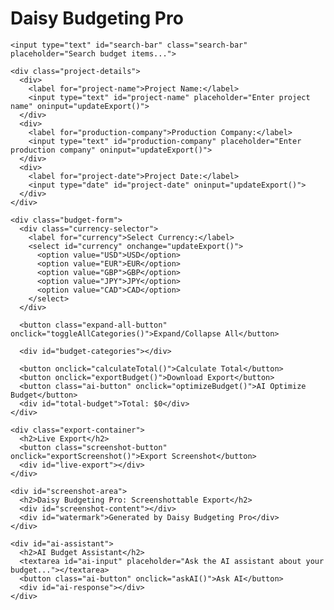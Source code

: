 <html><head><base href="https://cinebudget-pro.com/%20perfect%20now%20dont%20make%20everything%20pre%20loaded%20make%20it%20expandable%20and%20easy%20workflow">
<meta charset="UTF-8">
<meta name="viewport" content="width=device-width, initial-scale=1.0">
<title>Daisy Budgeting Pro</title>
<style>
  @font-face {
    font-family: 'ArshamSans';
    src: url('https://example.com/fonts/ArshamSans-Regular.woff2') format('woff2'),
         url('https://example.com/fonts/ArshamSans-Regular.woff') format('woff');
    font-weight: normal;
    font-style: normal;
    font-display: swap;
  }

  @font-face {
    font-family: 'ArshamSans';
    src: url('https://example.com/fonts/ArshamSans-Bold.woff2') format('woff2'),
         url('https://example.com/fonts/ArshamSans-Bold.woff') format('woff');
    font-weight: bold;
    font-style: normal;
    font-display: swap;
  }

  :root {
    --primary-color: #1a1a1a;
    --secondary-color: #4a4a4a;
    --accent-color: #b3b3b3;
    --background-color: #f0f0f0;
    --text-color: #333333;
    --border-radius: 0px;
    --transition-speed: 0.3s;
  }

  body {
    font-family: 'ArshamSans', sans-serif;
    margin: 0;
    padding: 0;
    background-color: var(--background-color);
    color: var(--text-color);
    line-height: 1.6;
  }

  .container {
    max-width: 1400px;
    margin: 0 auto;
    padding: 40px 20px;
  }

  h1, h2, h3 {
    text-transform: uppercase;
    letter-spacing: 2px;
    font-weight: bold;
  }

  h1 {
    font-size: 48px;
    margin-bottom: 40px;
    color: var(--primary-color);
    text-align: center;
  }

  h2 {
    font-size: 24px;
    margin-top: 30px;
    color: var(--secondary-color);
  }

  h3 {
    font-size: 18px;
    margin-top: 20px;
    color: var(--secondary-color);
  }

  .budget-form, .export-container, .project-details {
    background-color: white;
    padding: 30px;
    box-shadow: 0 4px 20px rgba(0,0,0,0.1);
    margin-bottom: 40px;
    position: relative;
    overflow: hidden;
  }

  .budget-form::before, .export-container::before, .project-details::before {
    content: '';
    position: absolute;
    top: 0;
    left: 0;
    right: 0;
    bottom: 0;
    background: 
      linear-gradient(45deg, transparent 49.5%, var(--accent-color) 49.5%, var(--accent-color) 50.5%, transparent 50.5%),
      linear-gradient(-45deg, transparent 49.5%, var(--accent-color) 49.5%, var(--accent-color) 50.5%, transparent 50.5%);
    background-size: 20px 20px;
    opacity: 0.1;
    pointer-events: none;
  }

  .screenshot-button {
    position: absolute;
    top: 10px;
    right: 10px;
    background-color: var(--accent-color);
    color: var(--primary-color);
    border: none;
    padding: 10px 15px;
    cursor: pointer;
    font-size: 14px;
    text-transform: uppercase;
    letter-spacing: 1px;
    transition: background-color var(--transition-speed);
  }

  .screenshot-button:hover {
    background-color: var(--secondary-color);
    color: white;
  }

  .budget-category h2 {
    cursor: pointer;
    display: flex;
    align-items: center;
    justify-content: space-between;
    padding: 10px 0;
    border-bottom: 1px solid var(--accent-color);
    transition: color var(--transition-speed);
  }

  .budget-category h2:hover {
    color: var(--primary-color);
  }

  .budget-category h2::after {
    content: '+';
    font-size: 24px;
    transition: transform var(--transition-speed);
  }

  .budget-category h2.open::after {
    transform: rotate(45deg);
  }

  .budget-items-container {
    max-height: 0;
    overflow: hidden;
    transition: max-height var(--transition-speed);
  }

  .budget-items-container.open {
    max-height: 2000px;
  }

  .budget-subcategory {
    margin-bottom: 20px;
    padding-left: 15px;
    border-left: 2px solid var(--accent-color);
  }

  .budget-item {
    display: flex;
    justify-content: space-between;
    align-items: center;
    margin-bottom: 15px;
    padding: 10px;
    background-color: #f9f9f9;
    transition: background-color var(--transition-speed);
  }

  .budget-item:hover {
    background-color: #f0f0f0;
  }

  input[type="text"], input[type="number"], input[type="date"], select, textarea {
    width: calc(20% - 10px);
    padding: 12px;
    border: 1px solid var(--accent-color);
    font-size: 16px;
    font-family: 'ArshamSans', sans-serif;
    transition: border-color var(--transition-speed), box-shadow var(--transition-speed);
  }

  input[type="text"]:focus, input[type="number"]:focus, input[type="date"]:focus, select:focus, textarea:focus {
    border-color: var(--primary-color);
    box-shadow: 0 0 0 2px rgba(26, 26, 26, 0.2);
    outline: none;
  }

  button {
    background-color: var(--primary-color);
    color: white;
    border: none;
    padding: 12px 24px;
    cursor: pointer;
    transition: background-color var(--transition-speed), transform var(--transition-speed);
    font-size: 16px;
    font-weight: bold;
    margin-right: 10px;
    text-transform: uppercase;
    letter-spacing: 2px;
    font-family: 'ArshamSans', sans-serif;
  }

  button:hover {
    background-color: var(--secondary-color);
  }

  button:active {
    transform: scale(0.98);
  }

  .ai-button {
    background-color: var(--accent-color);
    color: var(--primary-color);
  }

  #total-budget {
    font-size: 28px;
    font-weight: bold;
    text-align: right;
    margin-top: 30px;
    color: var(--primary-color);
    text-transform: uppercase;
    letter-spacing: 2px;
  }

  .file-upload {
    display: flex;
    align-items: center;
  }

  .file-upload label {
    background-color: var(--secondary-color);
    color: white;
    padding: 8px 12px;
    cursor: pointer;
    margin-left: 10px;
    font-size: 14px;
    text-transform: uppercase;
    letter-spacing: 1px;
    transition: background-color var(--transition-speed);
  }

  .file-upload label:hover {
    background-color: var(--primary-color);
  }

  .file-upload input[type="file"] {
    display: none;
  }

  .currency-selector, .export-selector {
    margin-bottom: 20px;
  }

  .currency-selector select, .export-selector select {
    width: auto;
    margin-left: 10px;
  }

  #ai-assistant {
    margin-top: 30px;
    padding: 20px;
    background-color: #f0f0f0;
    position: relative;
    overflow: hidden;
  }

  #ai-assistant::before {
    content: '';
    position: absolute;
    top: 0;
    left: 0;
    right: 0;
    bottom: 0;
    background: 
      linear-gradient(45deg, transparent 49.5%, var(--accent-color) 49.5%, var(--accent-color) 50.5%, transparent 50.5%),
      linear-gradient(-45deg, transparent 49.5%, var(--accent-color) 49.5%, var(--accent-color) 50.5%, transparent 50.5%);
    background-size: 20px 20px;
    opacity: 0.1;
    pointer-events: none;
  }

  #ai-input {
    width: 100%;
    height: 100px;
    margin-bottom: 10px;
    resize: vertical;
  }

  .loading {
    text-align: center;
    padding: 10px;
    font-style: italic;
    color: var(--secondary-color);
  }

  #live-export {
    font-family: 'Courier New', monospace;
    white-space: pre-wrap;
    background-color: #f0f0f0;
    padding: 20px;
    overflow-x: auto;
    font-size: 14px;
    line-height: 1.4;
    color: #333;
    max-height: 500px;
    overflow-y: auto;
  }

  #live-export .header {
    font-weight: bold;
    text-decoration: underline;
    margin-bottom: 10px;
  }

  #live-export .category {
    font-weight: bold;
    margin-top: 15px;
  }

  #live-export .subcategory {
    margin-left: 20px;
    font-weight: bold;
  }

  #live-export .item {
    margin-left: 40px;
  }

  #live-export .total {
    font-weight: bold;
    margin-top: 15px;
    border-top: 1px solid #333;
    padding-top: 5px;
  }

  #screenshot-area {
    background-color: white;
    padding: 40px;
    box-shadow: 0 4px 20px rgba(0,0,0,0.1);
    margin-top: 20px;
    position: relative;
    overflow: hidden;
  }

  #screenshot-area::before {
    content: '';
    position: absolute;
    top: 0;
    left: 0;
    right: 0;
    bottom: 0;
    background: 
      linear-gradient(45deg, transparent 49.5%, var(--accent-color) 49.5%, var(--accent-color) 50.5%, transparent 50.5%),
      linear-gradient(-45deg, transparent 49.5%, var(--accent-color) 49.5%, var(--accent-color) 50.5%, transparent 50.5%);
    background-size: 20px 20px;
    opacity: 0.1;
    pointer-events: none;
  }

  #screenshot-area h2 {
    text-align: center;
    margin-bottom: 20px;
  }

  #screenshot-content {
    font-family: 'Courier New', monospace;
    white-space: pre-wrap;
    background-color: #f9f9f9;
    padding: 20px;
    border: 1px solid #ddd;
    font-size: 14px;
    line-height: 1.4;
    color: #333;
    overflow-x: auto;
    max-height: 500px;
    overflow-y: auto;
  }

  #watermark {
    position: absolute;
    bottom: 10px;
    right: 10px;
    font-size: 12px;
    color: #999;
    opacity: 0.7;
  }

  .project-details {
    display: grid;
    grid-template-columns: 1fr 1fr 1fr;
    gap: 20px;
  }

  .project-details label {
    display: block;
    margin-bottom: 5px;
    font-weight: bold;
    text-transform: uppercase;
    letter-spacing: 1px;
  }

  .project-details input {
    width: 100%;
  }

  .budget-item input[type="number"] {
    width: calc(20% - 10px);
  }

  .budget-item input[type="text"] {
    width: calc(40% - 10px);
  }

  /* Scrollbar styles */
  ::-webkit-scrollbar {
    width: 10px;
    height: 10px;
  }

  ::-webkit-scrollbar-track {
    background: #f1f1f1;
  }

  ::-webkit-scrollbar-thumb {
    background: var(--accent-color);
  }

  ::-webkit-scrollbar-thumb:hover {
    background: var(--secondary-color);
  }

  /* Responsive design */
  @media (max-width: 1200px) {
    .container {
      padding: 20px 10px;
    }

    .project-details {
      grid-template-columns: 1fr 1fr;
    }
  }

  @media (max-width: 768px) {
    .project-details {
      grid-template-columns: 1fr;
    }

    .budget-item {
      flex-direction: column;
      align-items: flex-start;
    }

    .budget-item input[type="text"],
    .budget-item input[type="number"] {
      width: 100%;
      margin-bottom: 10px;
    }

    .file-upload {
      flex-direction: column;
      align-items: flex-start;
    }

    .file-upload label {
      margin-left: 0;
      margin-top: 10px;
    }
  }

  /* New styles for improved workflow */
  .add-item-button {
    background-color: var(--accent-color);
    color: var(--primary-color);
    border: none;
    padding: 8px 12px;
    cursor: pointer;
    font-size: 14px;
    text-transform: uppercase;
    letter-spacing: 1px;
    transition: background-color var(--transition-speed);
    margin-top: 10px;
  }

  .add-item-button:hover {
    background-color: var(--secondary-color);
    color: white;
  }

  .remove-item-button {
    background-color: #ff4d4d;
    color: white;
    border: none;
    padding: 5px 10px;
    cursor: pointer;
    font-size: 12px;
    text-transform: uppercase;
    letter-spacing: 1px;
    transition: background-color var(--transition-speed);
    margin-left: 10px;
  }

  .remove-item-button:hover {
    background-color: #ff1a1a;
  }

  .budget-item-notes {
    width: 100%;
    margin-top: 10px;
    resize: vertical;
    min-height: 60px;
    display: none;
  }

  .toggle-notes-button {
    background-color: var(--accent-color);
    color: var(--primary-color);
    border: none;
    padding: 5px 10px;
    cursor: pointer;
    font-size: 12px;
    text-transform: uppercase;
    letter-spacing: 1px;
    transition: background-color var(--transition-speed);
    margin-left: 10px;
  }

  .toggle-notes-button:hover {
    background-color: var(--secondary-color);
    color: white;
  }

  .search-bar {
    width: 100%;
    padding: 10px;
    margin-bottom: 20px;
    border: 1px solid var(--accent-color);
    font-size: 16px;
    font-family: 'ArshamSans', sans-serif;
  }

  .highlight {
    background-color: yellow;
  }

  .line-item-number {
    width: 60px;
    text-align: right;
    margin-right: 10px;
    font-weight: bold;
  }

  .expand-all-button {
    background-color: var(--accent-color);
    color: var(--primary-color);
    border: none;
    padding: 10px 15px;
    cursor: pointer;
    font-size: 14px;
    text-transform: uppercase;
    letter-spacing: 1px;
    transition: background-color var(--transition-speed);
    margin-bottom: 20px;
  }

  .expand-all-button:hover {
    background-color: var(--secondary-color);
    color: white;
  }
</style>
</head>
<body>
  <div class="container">
    <h1>Daisy Budgeting Pro</h1>
    
    <input type="text" id="search-bar" class="search-bar" placeholder="Search budget items...">

    <div class="project-details">
      <div>
        <label for="project-name">Project Name:</label>
        <input type="text" id="project-name" placeholder="Enter project name" oninput="updateExport()">
      </div>
      <div>
        <label for="production-company">Production Company:</label>
        <input type="text" id="production-company" placeholder="Enter production company" oninput="updateExport()">
      </div>
      <div>
        <label for="project-date">Project Date:</label>
        <input type="date" id="project-date" oninput="updateExport()">
      </div>
    </div>

    <div class="budget-form">
      <div class="currency-selector">
        <label for="currency">Select Currency:</label>
        <select id="currency" onchange="updateExport()">
          <option value="USD">USD</option>
          <option value="EUR">EUR</option>
          <option value="GBP">GBP</option>
          <option value="JPY">JPY</option>
          <option value="CAD">CAD</option>
        </select>
      </div>

      <button class="expand-all-button" onclick="toggleAllCategories()">Expand/Collapse All</button>

      <div id="budget-categories"></div>
      
      <button onclick="calculateTotal()">Calculate Total</button>
      <button onclick="exportBudget()">Download Export</button>
      <button class="ai-button" onclick="optimizeBudget()">AI Optimize Budget</button>
      <div id="total-budget">Total: $0</div>
    </div>

    <div class="export-container">
      <h2>Live Export</h2>
      <button class="screenshot-button" onclick="exportScreenshot()">Export Screenshot</button>
      <div id="live-export"></div>
    </div>

    <div id="screenshot-area">
      <h2>Daisy Budgeting Pro: Screenshottable Export</h2>
      <div id="screenshot-content"></div>
      <div id="watermark">Generated by Daisy Budgeting Pro</div>
    </div>

    <div id="ai-assistant">
      <h2>AI Budget Assistant</h2>
      <textarea id="ai-input" placeholder="Ask the AI assistant about your budget..."></textarea>
      <button class="ai-button" onclick="askAI()">Ask AI</button>
      <div id="ai-response"></div>
    </div>
  </div>

  <script>
    const budgetItems = {
      atl: {
        "Story & Script": [
          "Story Rights", "Screenplay Purchase", "Screenplay Rewrites", "Research", "Script Copying"
        ],
        "Producers": [
          "Executive Producer", "Producer", "Line Producer", "Co-Producer", "Associate Producer"
        ],
        "Director": [
          "Director Fee", "Director's Assistant", "Director's Travel & Living"
        ],
        "Cast": [
          "Lead Actor #1", "Lead Actor #2", "Supporting Cast", "Day Players", "Extras"
        ],
        "Travel & Living": [
          "Cast Travel", "Cast Housing", "Per Diem for Cast", "Travel Agent Fees"
        ]
      },
      btl: {
        "Production Staff": [
          "Unit Production Manager", "Production Coordinator", "Production Assistants"
        ],
        "Art Department": [
          "Production Designer", "Art Director", "Set Designer", "Set Decorator", "Prop Master"
        ],
        "Camera": [
          "Director of Photography", "Camera Operator", "1st Assistant Camera", "2nd Assistant Camera"
        ],
        "Electric & Grip": [
          "Gaffer", "Best Boy Electric", "Electricians", "Key Grip", "Best Boy Grip"
        ],
        "Sound": [
          "Production Sound Mixer", "Boom Operator", "Sound Utility"
        ],
        "Wardrobe": [
          "Costume Designer", "Assistant Costume Designer", "Wardrobe Supervisor"
        ],
        "Makeup & Hair": [
          "Key Makeup Artist", "Assistant Makeup Artist", "Key Hair Stylist"
        ],
        "Transportation": [
          "Transportation Coordinator", "Transportation Captain", "Drivers"
        ],
        "Locations": [
          "Location Manager", "Assistant Location Manager", "Location Scouts"
        ],
        "Catering & Craft Services": [
          "Catering Company", "Craft Service Person", "Craft Service Supplies"
        ],
        "Post-Production": [
          "Editor", "Assistant Editor", "Post-Production Supervisor"
        ]
      }
    };

    function createBudgetItemElement(category, subcategory, item, index) {
      const itemDiv = document.createElement('div');
      itemDiv.className = 'budget-item';
      itemDiv.innerHTML = `
        <span class="line-item-number"></span>
        <input type="text" value="${item}" id="${category}-${subcategory}-desc-${index + 1}" oninput="updateExport()">
        <input type="number" placeholder="Units" id="${category}-${subcategory}-units-${index + 1}" oninput="calculateItemTotal(this)">
        <input type="number" placeholder="Rate" id="${category}-${subcategory}-rate-${index + 1}" oninput="calculateItemTotal(this)">
        <input type="number" placeholder="Total" id="${category}-${subcategory}-total-${index + 1}" readonly>
        <button class="toggle-notes-button" onclick="toggleNotes(this)">Notes</button>
        <button class="remove-item-button" onclick="removeItem(this)">Remove</button>
        <div class="file-upload">
          <label for="${category}-${subcategory}-invoice-${index + 1}">Invoice</label>
          <input type="file" id="${category}-${subcategory}-invoice-${index + 1}" accept=".pdf,.jpg,.png">
          <label for="${category}-${subcategory}-payment-${index + 1}">Payment</label>
          <input type="file" id="${category}-${subcategory}-payment-${index + 1}" accept=".pdf,.jpg,.png">
        </div>
        <textarea class="budget-item-notes" placeholder="Add notes here..."></textarea>
      `;
      return itemDiv;
    }

    function populateCategories() {
      const budgetCategoriesDiv = document.getElementById('budget-categories');
      for (const category in budgetItems) {
        const categoryDiv = document.createElement('div');
        categoryDiv.className = 'budget-category';
        categoryDiv.innerHTML = `<h2 onclick="toggleCategory('${category}')">${category.toUpperCase()}</h2>`;
        const itemsContainer = document.createElement('div');
        itemsContainer.id = `${category}-items`;
        itemsContainer.className = 'budget-items-container';
        for (const subcategory in budgetItems[category]) {
          const subcategoryDiv = document.createElement('div');
          subcategoryDiv.className = 'budget-subcategory';
          subcategoryDiv.innerHTML = `<h3>${subcategory}</h3>`;
          budgetItems[category][subcategory].forEach((item, index) => {
            const itemDiv = createBudgetItemElement(category, subcategory, item, index);
            subcategoryDiv.appendChild(itemDiv);
          });
          subcategoryDiv.innerHTML += `<button class="add-item-button" onclick="addCustomItem('${category}', '${subcategory}')">Add Custom Item</button>`;
          itemsContainer.appendChild(subcategoryDiv);
        }
        categoryDiv.appendChild(itemsContainer);
        budgetCategoriesDiv.appendChild(categoryDiv);
      }
    }

    function addCustomItem(category, subcategory) {
      const subcategoryDiv = document.querySelector(`#${category}-items .budget-subcategory:nth-child(${Object.keys(budgetItems[category]).indexOf(subcategory) + 1})`);
      const newIndex = subcategoryDiv.querySelectorAll('.budget-item').length;
      const newItem = createBudgetItemElement(category, subcategory, 'Custom Item', newIndex);
      subcategoryDiv.insertBefore(newItem, subcategoryDiv.lastElementChild);
      updateLineItemNumbers();
      updateExport();
    }

    function removeItem(button) {
      button.closest('.budget-item').remove();
      updateLineItemNumbers();
      updateExport();
    }

    function toggleNotes(button) {
      const notes = button.parentElement.querySelector('.budget-item-notes');
      notes.style.display = notes.style.display === 'none' ? 'block' : 'none';
    }

    function calculateItemTotal(input) {
      const [category, subcategory, type, index] = input.id.split('-');
      const unitsInput = document.getElementById(`${category}-${subcategory}-units-${index}`);
      const rateInput = document.getElementById(`${category}-${subcategory}-rate-${index}`);
      const totalInput = document.getElementById(`${category}-${subcategory}-total-${index}`);
      
      const units = parseFloat(unitsInput.value) || 0;
      const rate = parseFloat(rateInput.value) || 0;
      const total = units * rate;
      
      totalInput.value = total.toFixed(2);
      updateExport();
    }

    function calculateTotal() {
      let total = 0;
      const totalInputs = document.querySelectorAll('input[id$="-total"]');
      totalInputs.forEach(input => {
        total += parseFloat(input.value) || 0;
      });
      document.getElementById('total-budget').textContent = `Total: ${formatCurrency(total)}`;
      updateExport();
    }

    function formatCurrency(amount) {
      const currency = document.getElementById('currency').value;
      return new Intl.NumberFormat('en-US', { style: 'currency', currency: currency }).format(amount);
    }

    function toggleCategory(category) {
      const itemsContainer = document.getElementById(`${category}-items`);
      itemsContainer.classList.toggle('open');
      const categoryHeader = itemsContainer.previousElementSibling;
      categoryHeader.classList.toggle('open');
    }

    function toggleAllCategories() {
      const allCategories = document.querySelectorAll('.budget-items-container');
      const isAnyOpen = Array.from(allCategories).some(category => category.classList.contains('open'));
      
      allCategories.forEach(category => {
        if (isAnyOpen) {
          category.classList.remove('open');
          category.previousElementSibling.classList.remove('open');
        } else {
          category.classList.add('open');
          category.previousElementSibling.classList.add('open');
        }
      });
    }

    function updateExport() {
      const projectName = document.getElementById('project-name').value || 'Untitled Project';
      const productionCompany = document.getElementById('production-company').value || 'Production Company';
      const projectDate = document.getElementById('project-date').value || new Date().toISOString().split('T')[0];
      const currency = document.getElementById('currency').value;

      let exportContent = `MOVIE MAGIC BUDGETING - DAISY BUDGETING PRO
Project: ${projectName}
Production Company: ${productionCompany}
Date: ${projectDate}
Currency: ${currency}

`;

      let topSheetTotal = 0;
      let lineItemNumber = 1000;

      for (const category in budgetItems) {
        exportContent += `${category.toUpperCase()}\n\n`;
        let categoryTotal = 0;

        for (const subcategory in budgetItems[category]) {
          exportContent += `  ${subcategory}\n`;
          let subcategoryTotal = 0;

          const subcategoryItems = document.querySelectorAll(`#${category}-items .budget-subcategory:nth-child(${Object.keys(budgetItems[category]).indexOf(subcategory) + 1}) .budget-item`);
          
          subcategoryItems.forEach((item, index) => {
            const description = item.querySelector('input[type="text"]').value;
            const units = parseFloat(item.querySelector('input[placeholder="Units"]').value) || 0;
            const rate = parseFloat(item.querySelector('input[placeholder="Rate"]').value) || 0;
            const total = parseFloat(item.querySelector('input[placeholder="Total"]').value) || 0;

            exportContent += `    ${lineItemNumber.toString().padStart(5, '0')} ${description.padEnd(40)} ${units.toFixed(2).padStart(10)} ${formatCurrency(rate).padStart(15)} ${formatCurrency(total).padStart(15)}\n`;
            
            subcategoryTotal += total;
            lineItemNumber += 10;
          });

          exportContent += `    ${subcategory} Subtotal:`.padEnd(66) + `${formatCurrency(subcategoryTotal).padStart(15)}\n\n`;
          categoryTotal += subcategoryTotal;
        }

        exportContent += `${category.toUpperCase()} TOTAL:`.padEnd(66) + `${formatCurrency(categoryTotal).padStart(15)}\n\n`;
        topSheetTotal += categoryTotal;
      }

      exportContent += `GRAND TOTAL:`.padEnd(66) + `${formatCurrency(topSheetTotal).padStart(15)}\n`;

      document.getElementById('live-export').textContent = exportContent;
      document.getElementById('screenshot-content').textContent = exportContent;
      document.getElementById('total-budget').textContent = `Total: ${formatCurrency(topSheetTotal)}`;
    }

    function exportBudget() {
      const exportContent = document.getElementById('live-export').textContent;
      const blob = new Blob([exportContent], { type: 'text/plain' });
      const url = URL.createObjectURL(blob);
      const a = document.createElement('a');
      a.href = url;
      a.download = 'budget_export.txt';
      a.click();
      URL.revokeObjectURL(url);
    }

    function exportScreenshot() {
      const screenshotArea = document.getElementById('screenshot-area');
      html2canvas(screenshotArea).then(canvas => {
        const link = document.createElement('a');
        link.download = 'budget_screenshot.png';
        link.href = canvas.toDataURL();
        link.click();
      });
    }

    function optimizeBudget() {
      const aiResponse = document.getElementById('ai-response');
      aiResponse.innerHTML = '<div class="loading">AI is analyzing your budget...</div>';
      
      // Simulating AI response after a delay
      setTimeout(() => {
        const suggestions = [
          "Consider negotiating better rates for equipment rentals.",
          "Look into local tax incentives for film production.",
          "Explore cost-effective alternatives for catering services.",
          "Evaluate the possibility of reducing the number of shoot days.",
          "Research more affordable options for post-production facilities."
        ];
        
        let response = "<h3>Budget Optimization Suggestions:</h3><ul>";
        suggestions.forEach(suggestion => {
          response += `<li>${suggestion}</li>`;
        });
        response += "</ul>";
        
        aiResponse.innerHTML = response;
      }, 2000);
    }

    function askAI() {
      const aiInput = document.getElementById('ai-input').value;
      const aiResponse = document.getElementById('ai-response');
      aiResponse.innerHTML = '<div class="loading">AI is processing your question...</div>';
      
      // Simulating AI response after a delay
      setTimeout(() => {
        const response = `Here's a response to your question: "${aiInput}"<br><br>
          The AI assistant would provide a detailed answer here, offering insights, suggestions, or explanations related to your budget query.`;
        aiResponse.innerHTML = response;
      }, 2000);
    }

    function updateLineItemNumbers() {
      const budgetItems = document.querySelectorAll('.budget-item');
      let lineNumber = 1000;
      budgetItems.forEach(item => {
        const lineItemNumber = item.querySelector('.line-item-number');
        lineItemNumber.textContent = lineNumber.toString().padStart(5, '0');
        lineNumber += 10;
      });
    }

    function searchBudget() {
      const searchTerm = document.getElementById('search-bar').value.toLowerCase();
      const budgetItems = document.querySelectorAll('.budget-item');
      
      budgetItems.forEach(item => {
        const itemText = item.querySelector('input[type="text"]').value.toLowerCase();
        if (itemText.includes(searchTerm)) {
          item.style.display = 'flex';
          item.innerHTML = item.innerHTML.replace(/<mark class="highlight">/g, '').replace(/<\/mark>/g, '');
          item.innerHTML = item.innerHTML.replace(new RegExp(searchTerm, 'gi'), match => `<mark class="highlight">${match}</mark>`);
        } else {
          item.style.display = 'none';
        }
      });

      const categories = document.querySelectorAll('.budget-category');
      categories.forEach(category => {
        const visibleItems = category.querySelectorAll('.budget-item[style="display: flex;"]');
        if (visibleItems.length > 0) {
          category.style.display = 'block';
          category.querySelector('.budget-items-container').classList.add('open');
          category.querySelector('h2').classList.add('open');
        } else {
          category.style.display = 'none';
        }
      });
    }

    document.getElementById('search-bar').addEventListener('input', searchBudget);

    window.onload = function() {
      populateCategories();
      updateLineItemNumbers();
      updateExport();
    };
  </script>
</body>
</html>
